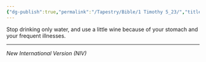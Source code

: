 ```yaml
---
{"dg-publish":true,"permalink":"/Tapestry/Bible/1 Timothy 5_23/","title":"1 Timothy 5:23","hide":true,"tags":["bible","bible-verse"],"dgHomeLink":true,"dgShowLocalGraph":true,"dgEnableSearch":true}
---
```


Stop drinking only water, and use a little wine because of your stomach and your frequent illnesses.

---
*New International Version (NIV)*